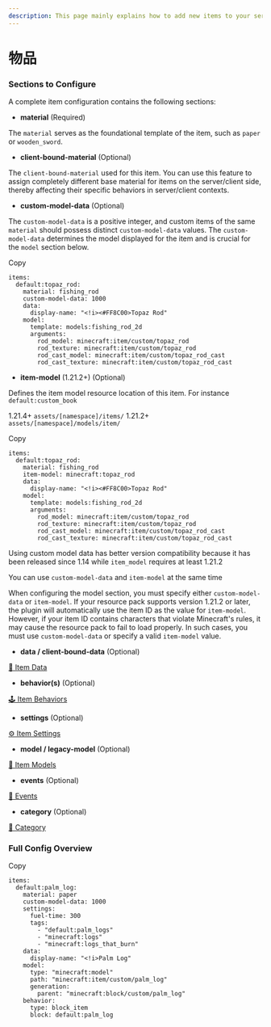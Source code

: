 ```yaml
---
description: This page mainly explains how to add new items to your server.
---
```


# 物品

### Sections to Configure <a href="#sections-to-configure" id="sections-to-configure"></a>

A complete item configuration contains the following sections:

* **material** (Required)

The `material` serves as the foundational template of the item, such as `paper` or `wooden_sword`.

* **client-bound-material** (Optional)

The `client-bound-material` used for this item. You can use this feature to assign completely different base material for items on the server/client side, thereby affecting their specific behaviors in server/client contexts.

* **custom-model-data** (Optional)

The `custom-model-data` is a positive integer, and custom items of the same `material` should possess distinct `custom-model-data` values. The `custom-model-data` determines the model displayed for the item and is crucial for the `model` section below.

Copy

```
items:
  default:topaz_rod:
    material: fishing_rod
    custom-model-data: 1000
    data:
      display-name: "<!i><#FF8C00>Topaz Rod"
    model:
      template: models:fishing_rod_2d
      arguments:
        rod_model: minecraft:item/custom/topaz_rod
        rod_texture: minecraft:item/custom/topaz_rod
        rod_cast_model: minecraft:item/custom/topaz_rod_cast
        rod_cast_texture: minecraft:item/custom/topaz_rod_cast
```

* **item-model** (1.21.2+) (Optional)

Defines the item model resource location of this item. For instance `default:custom_book`

1.21.4+ `assets/[namespace]/items/` 1.21.2+ `assets/[namespace]/models/item/`

Copy

```
items:
  default:topaz_rod:
    material: fishing_rod
    item-model: minecraft:topaz_rod
    data:
      display-name: "<!i><#FF8C00>Topaz Rod"
    model:
      template: models:fishing_rod_2d
      arguments:
        rod_model: minecraft:item/custom/topaz_rod
        rod_texture: minecraft:item/custom/topaz_rod
        rod_cast_model: minecraft:item/custom/topaz_rod_cast
        rod_cast_texture: minecraft:item/custom/topaz_rod_cast
```

Using custom model data has better version compatibility because it has been released since 1.14 while `item_model` requires at least 1.21.2

You can use `custom-model-data` and `item-model` at the same time

When configuring the model section, you must specify either `custom-model-data` or `item-model`. If your resource pack supports version 1.21.2 or later, the plugin will automatically use the item ID as the value for `item-model`. However, if your item ID contains characters that violate Minecraft's rules, it may cause the resource pack to fail to load properly. In such cases, you must use `custom-model-data` or specify a valid `item-model` value.

* **data / client-bound-data** (Optional)

[🔢 Item Data](https://mo-mi.gitbook.io/xiaomomi-plugins/craftengine/plugin-wiki/craftengine/add-new-contents/items/item-data)

* **behavior(s)** (Optional)

[🕹️ Item Behaviors](https://mo-mi.gitbook.io/xiaomomi-plugins/craftengine/plugin-wiki/craftengine/add-new-contents/items/item-behaviors)

* **settings** (Optional)

[⚙️ Item Settings](https://mo-mi.gitbook.io/xiaomomi-plugins/craftengine/plugin-wiki/craftengine/add-new-contents/items/item-settings)

* **model / legacy-model** (Optional)

[🟰 Item Models](https://mo-mi.gitbook.io/xiaomomi-plugins/craftengine/plugin-wiki/craftengine/add-new-contents/items/item-models)

* **events** (Optional)

[🪇 Events](https://mo-mi.gitbook.io/xiaomomi-plugins/craftengine/plugin-wiki/craftengine/add-new-contents/events)

* **category** (Optional)

[📂 Category](https://mo-mi.gitbook.io/xiaomomi-plugins/craftengine/plugin-wiki/craftengine/add-new-contents/category)

### Full Config Overview <a href="#full-config-overview" id="full-config-overview"></a>

Copy

```
items:
  default:palm_log:
    material: paper
    custom-model-data: 1000
    settings:
      fuel-time: 300
      tags:
        - "default:palm_logs"
        - "minecraft:logs"
        - "minecraft:logs_that_burn"
    data:
      display-name: "<!i>Palm Log"
    model:
      type: "minecraft:model"
      path: "minecraft:item/custom/palm_log"
      generation:
        parent: "minecraft:block/custom/palm_log"
    behavior:
      type: block_item
      block: default:palm_log
```
